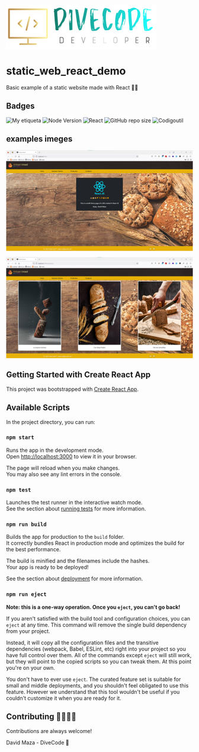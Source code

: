 ![Logo](https://raw.githubusercontent.com/d-maza/static_web_react_demo/main/src/assets/DiveCode.png)


# static_web_react_demo

Basic example of a static website made with React 🐱‍💻


## Badges 

![My etiqueta](https://img.shields.io/badge/David%20Maza-DiveCode%F0%9F%90%99-blue)  ![Node Version](https://img.shields.io/badge/Node-v18.12.1-green) 
![React](https://img.shields.io/badge/React-%23323330.svg?=for-the-badge&logo=React&logoColor=blue) ![GitHub repo size](https://img.shields.io/github/repo-size/d-maza/mystrore_back-MEAN)  ![Codigoutil](https://img.shields.io/badge/Co--Founder-CodigoUtil%F0%9F%92%A1-orange) 

## examples imeges

![img](https://raw.githubusercontent.com/d-maza/static_web_react_demo/main/src/assets/Index-Artisant-Beard.png)

![img](https://raw.githubusercontent.com/d-maza/static_web_react_demo/main/src/assets/Products-Artisant-Beard.png)



## Getting Started with Create React App

This project was bootstrapped with [Create React App](https://github.com/facebook/create-react-app).

## Available Scripts

In the project directory, you can run:

### `npm start`

Runs the app in the development mode.\
Open [http://localhost:3000](http://localhost:3000) to view it in your browser.

The page will reload when you make changes.\
You may also see any lint errors in the console.

### `npm test`

Launches the test runner in the interactive watch mode.\
See the section about [running tests](https://facebook.github.io/create-react-app/docs/running-tests) for more information.

### `npm run build`

Builds the app for production to the `build` folder.\
It correctly bundles React in production mode and optimizes the build for the best performance.

The build is minified and the filenames include the hashes.\
Your app is ready to be deployed!

See the section about [deployment](https://facebook.github.io/create-react-app/docs/deployment) for more information.

### `npm run eject`

**Note: this is a one-way operation. Once you `eject`, you can't go back!**

If you aren't satisfied with the build tool and configuration choices, you can `eject` at any time. This command will remove the single build dependency from your project.

Instead, it will copy all the configuration files and the transitive dependencies (webpack, Babel, ESLint, etc) right into your project so you have full control over them. All of the commands except `eject` will still work, but they will point to the copied scripts so you can tweak them. At this point you're on your own.

You don't have to ever use `eject`. The curated feature set is suitable for small and middle deployments, and you shouldn't feel obligated to use this feature. However we understand that this tool wouldn't be useful if you couldn't customize it when you are ready for it.


## Contributing 🤜🏼🤛🏼

Contributions are always welcome!

David Maza - DiveCode 🐙

